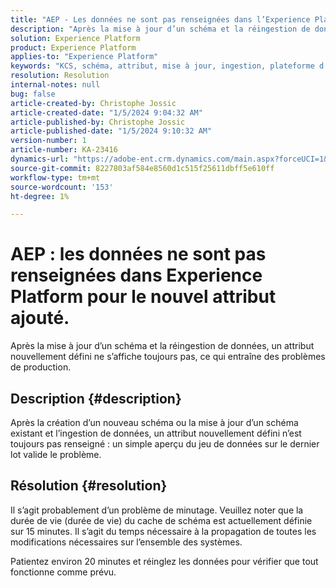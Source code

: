 ```yaml
---
title: "AEP - Les données ne sont pas renseignées dans l’Experience Platform pour l’attribut nouvellement ajouté"
description: "Après la mise à jour d’un schéma et la réingestion de données, un attribut nouvellement défini n’est toujours pas renseigné"
solution: Experience Platform
product: Experience Platform
applies-to: "Experience Platform"
keywords: "KCS, schéma, attribut, mise à jour, ingestion, plateforme d’expérience"
resolution: Resolution
internal-notes: null
bug: false
article-created-by: Christophe Jossic
article-created-date: "1/5/2024 9:04:32 AM"
article-published-by: Christophe Jossic
article-published-date: "1/5/2024 9:10:32 AM"
version-number: 1
article-number: KA-23416
dynamics-url: "https://adobe-ent.crm.dynamics.com/main.aspx?forceUCI=1&pagetype=entityrecord&etn=knowledgearticle&id=27290c6d-a9ab-ee11-be37-6045bd006268"
source-git-commit: 8227803af584e8560d1c515f25611dbff5e610ff
workflow-type: tm+mt
source-wordcount: '153'
ht-degree: 1%

---
```


# AEP : les données ne sont pas renseignées dans Experience Platform pour le nouvel attribut ajouté.


Après la mise à jour d’un schéma et la réingestion de données, un attribut nouvellement défini ne s’affiche toujours pas, ce qui entraîne des problèmes de production.

## Description {#description}

Après la création d’un nouveau schéma ou la mise à jour d’un schéma existant et l’ingestion de données, un attribut nouvellement défini n’est toujours pas renseigné : un simple aperçu du jeu de données sur le dernier lot valide le problème.

## Résolution {#resolution}


Il s’agit probablement d’un problème de minutage. Veuillez noter que la durée de vie (durée de vie) du cache de schéma est actuellement définie sur 15 minutes. Il s’agit du temps nécessaire à la propagation de toutes les modifications nécessaires sur l’ensemble des systèmes.

Patientez environ 20 minutes et réinglez les données pour vérifier que tout fonctionne comme prévu.
